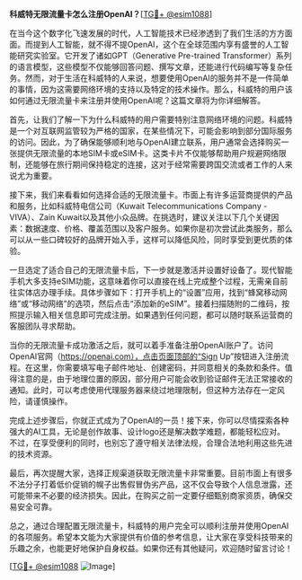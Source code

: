 **科威特无限流量卡怎么注册OpenAI？**[[TG💪+ @esim1088](https://t.me/s/esim1088)]

在当今这个数字化飞速发展的时代，人工智能技术已经渗透到了我们生活的方方面面。而提到人工智能，就不得不提OpenAI，这个在全球范围内享有盛誉的人工智能研究实验室。它开发了诸如GPT（Generative Pre-trained Transformer）系列的语言模型，这些模型不仅能够回答问题、撰写文章，还能进行代码编写等复杂任务。然而，对于生活在科威特的人来说，想要使用OpenAI的服务并不是一件简单的事情，因为这需要网络环境的支持以及特定的技术操作。那么，科威特的用户该如何通过无限流量卡来注册并使用OpenAI呢？这篇文章将为你详细解答。

首先，让我们了解一下为什么科威特的用户需要特别注意网络环境的问题。科威特是一个对互联网监管较为严格的国家，在某些情况下，可能会影响到部分国际服务的访问。因此，为了确保能够顺利地与OpenAI建立联系，用户通常会选择购买一张提供无限流量的本地SIM卡或eSIM卡。这类卡片不仅能够帮助用户规避网络限制，还能够在旅行期间保持稳定的连接，这对于经常需要跨国交流或者工作的人来说尤为重要。

接下来，我们来看看如何选择合适的无限流量卡。市面上有许多运营商提供的产品和服务，比如科威特电信公司（Kuwait Telecommunications Company - VIVA）、Zain Kuwait以及其他小众品牌。在挑选时，建议关注以下几个关键因素：数据速度、价格、覆盖范围以及客户服务。如果你是初次尝试此类服务，那么可以从一些口碑较好的品牌开始入手，这样可以降低风险，同时享受到更优质的体验。

一旦选定了适合自己的无限流量卡后，下一步就是激活并设置好设备了。现代智能手机大多支持eSIM功能，这意味着你可以直接在线上完成整个过程，无需亲自前往实体店办理手续。具体步骤如下：打开手机上的“设置”应用，找到“蜂窝移动网络”或“移动网络”的选项，然后点击“添加新的eSIM”。接着扫描随附的二维码，按照提示输入相关信息即可完成注册。如果遇到任何问题，都可以随时联系运营商的客服团队寻求帮助。

当你的无限流量卡成功激活之后，就可以着手准备注册OpenAI账户了。访问OpenAI官网（https://openai.com），点击页面顶部的“Sign Up”按钮进入注册流程。在这里，你需要填写电子邮件地址、创建密码，并同意相关的条款和条件。值得注意的是，由于地理位置的原因，部分用户可能会收到验证邮件无法正常接收的通知。此时，可以考虑使用代理服务器来绕过地理限制，但这种方法存在一定风险，请谨慎操作。

完成上述步骤后，你就正式成为了OpenAI的一员！接下来，你可以尽情探索各种强大的AI工具，无论是创作故事、设计logo还是解决数学难题，都能轻松应对。不过，在享受便利的同时，也别忘了遵守相关法律法规，合理合法地利用这些先进的技术资源。

最后，再次提醒大家，选择正规渠道获取无限流量卡非常重要。目前市面上有很多不法分子打着低价促销的幌子出售假冒伪劣产品，这不仅会导致个人信息泄露，还可能带来不必要的经济损失。因此，在购买之前一定要仔细甄别商家资质，确保交易安全可靠。

总之，通过合理配置无限流量卡，科威特的用户完全可以顺利注册并使用OpenAI的各项服务。希望本文能为大家提供有价值的参考信息，让大家在享受科技带来的乐趣之余，也能更好地保护自身权益。如果你还有其他疑问，欢迎随时留言讨论！

[[TG💪+ @esim1088](https://t.me/s/esim1088) ![Image](https://i.postimg.cc/4NQfJmqS/Snipaste-2025-05-13-00-14-12.png)]